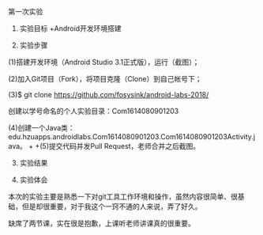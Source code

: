 第一次实验 

1. 实验目标
+Android开发环境搭建

2. 实验步骤

(1)搭建开发环境（Android Studio 3.1正式版），运行（截图）；

(2)加入Git项目（Fork），将项目克隆（Clone）到自己帐号下；

(3)$ git clone https://github.com/fosysink/android-labs-2018/
   
创建以学号命名的个人实验目录：Com1614080901203
   

(4)创建一个Java类：edu.hzuapps.androidlabs.Com1614080901203.Com1614080901203Activity.java。
+
+(5)提交代码并发Pull Request，老师合并之后截图。

3. 实验结果


4. 实验体会

本次的实验主要是熟悉一下对git工具工作环境和操作，虽然内容很简单、很基础，但是却很重要，对于我这个一窍不通的人来说，弄了好久。

缺席了两节课，实在很是抱歉，上课听老师讲课真的很重要。
